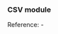 ### CSV module


Reference:
-[](http://www.pythonforbeginners.com/systems-programming/using-the-csv-module-in-python/)
